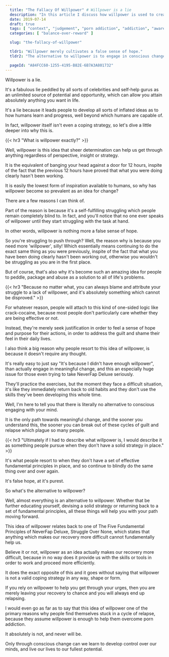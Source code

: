 ```yaml
---
  title: "The Fallacy Of Willpower" # Willpower is a lie
  description: "In this article I discuss how willpower is used to create a false sense of hope, ."
  date: 2019-07-14
  draft: true
  tags: [ "context", "judgement", "porn addiction", "addiction", "awareness", "awareness exercises", "perspective", "nofap", "neverfap", "neverfap deluxe" ]
  categories: [ "balance-over-reward" ]

  slug: "the-fallacy-of-willpower"

  tldr1: "Willpower merely cultivates a false sense of hope."
  tldr2: "The alternative to willpower is to engage in conscious change."

  pageId: "A84FCC60-1255-4195-B82E-6B7A3A801732"
---
```



<!-- 99% DONE - ONE EDIT -->

Willpower is a lie.

It's a fabulous lie peddled by all sorts of celebrities and self-help gurus as an unlimited source of potential and opportunity, which can allow you attain absolutely anything you want in life.

It's a lie because it leads people to develop all sorts of inflated ideas as to how humans learn and progress, well beyond which humans are capable of.

In fact, willpower itself isn't even a coping strategy, so let's dive a little deeper into why this is.


{{< hr3 "What is willpower exactly?" >}}


Well, willpower is this idea that sheer determination can help us get through anything regardless of perspective, insight or strategy.

It is the equivalent of banging your head against a door for 12 hours, inspite of the fact that the previous 12 hours have proved that what you were doing clearly hasn't been working.

It is easily the lowest form of inspiration available to humans, so why has willpower become so prevalent as an idea for change?

There are a few reasons I can think of.

Part of the reason is because it's a self-fulfilling struggling which people remain completely blind to. In fact, and you'll notice that no one ever speaks of willpower until they start struggling with the task at hand.

In other words, willpower is nothing more a false sense of hope.

So you're struggling to push through? Well, the reason why is because you need more 'willpower', silly! Which essentially means continuing to do the exact same thing as you were previously, inspite of the fact that what you have been doing clearly hasn't been working out, otherwise you wouldn't be struggling as you are in the first place.

But of course, that's also why it's become such an amazing idea for people to peddle, package and abuse as a solution to all of life's problems. 


{{< hr3 "Because no matter what, you can always blame and attribute your struggle to a lack of willpower, and it's absolutely something which cannot be disproved." >}}


For whatever reason, people will attach to this kind of one-sided logic like crack-cocaine, because most people don't particularly care whether they are being effective or not. 

Instead, they're merely seek justification in order to feel a sense of hope and purpose for their actions, in order to address the guilt and shame their feel in their daily lives. 

I also think a big reason why people resort to this idea of willpower, is because it doesn't require any thought.

It's really easy to just say "It's because I didn't have enough willpower", than actually engage in meaningful change, and this an especially huge issue for those even trying to take NeverFap Deluxe seriously.

They'll practice the exercises, but the moment they face a difficult situation, it's like they immediately return back to old habits and they don't use the skills they've been developing this whole time.

Well, I'm here to tell you that there is literally no alternative to conscious engaging with your mind.

It is the only path towards meaningful change, and the sooner you understand this, the sooner you can break out of these cycles of guilt and relapse which plague so many people.


{{< hr3 "Ultimately if I had to describe what willpower is, I would describe it as something people pursue when they don't have a solid strategy in place." >}}


It's what people resort to when they don't have a set of effective fundamental principles in place, and so continue to blindly do the same thing over and over again. 

It's false hope, at it's purest. 

So what's the alternative to willpower?

Well, almost everything is an alternative to willpower. Whether that be further educating yourself, devising a solid strategy or returning back to a set of fundamental principles, all these things will help you with your path moving forward.

This idea of willpower relates back to one of The Five Fundamental Principles of NeverFap Deluxe, Struggle Over None, which states that anything which makes our recovery more difficult cannot fundamentally help us. 

Believe it or not, willpower as an idea actually makes our recovery more difficult, because in no way does it provide us with the skills or tools in order to work and proceed more efficiently. 

It does the exact opposite of this and it goes without saying that willpower is not a valid coping strategy in any way, shape or form.

If you rely on willpower to help you get through your urges, then you are merely leaving your recovery to chance and you will always end up relapsing.

I would even go as far as to say that this idea of willpower one of the primary reasons why people find themselves stuck in a cycle of relapse, because they assume willpower is enough to help them overcome porn addiction.

It absolutely is not, and never will be.

Only through conscious change can we learn to develop control over our minds, and live our lives to our fullest potential.
